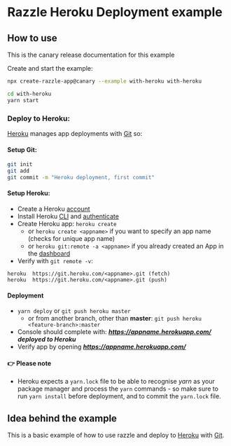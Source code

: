 # Razzle Heroku Deployment example

## How to use

<!-- START install generated instructions please keep comment here to allow auto update -->
<!-- DON'T EDIT THIS SECTION, INSTEAD RE-RUN yarn update-examples TO UPDATE -->
This is the canary release documentation for this example

Create and start the example:

```bash
npx create-razzle-app@canary --example with-heroku with-heroku

cd with-heroku
yarn start
```
<!-- END install generated instructions please keep comment here to allow auto update -->

### Deploy to Heroku:

[Heroku](https://www.heroku.com/) manages app deployments with [Git](https://devcenter.heroku.com/articles/git) so:

#### Setup Git:

```bash
git init
git add
git commit -m "Heroku deployment, first commit"
```

#### Setup Heroku:

* Create a Heroku [account](https://signup.heroku.com/)
* Install Heroku [CLI](https://devcenter.heroku.com/articles/heroku-cli) and [authenticate](https://devcenter.heroku.com/articles/authentication)
* Create Heroku app: `heroku create`
  * or `heroku create <appname>` if you want to specify an app name (checks for unique app name)
  * or `heroku git:remote -a <appname>` if you already created an App in the [dashboard](https://dashboard.heroku.com/apps)
* Verify with `git remote -v`:

```
heroku	https://git.heroku.com/<appname>.git (fetch)
heroku	https://git.heroku.com/<appname>.git (push)
```

#### Deployment

* `yarn deploy` or `git push heroku master`
  * or from another branch, other than **master**: `git push heroku <feature-branch>:master`
* Console should complete with: **_https://appname.herokuapp.com/ deployed to Heroku_**
* Verify app by opening **_https://appname.herokuapp.com/_**

#### 👉 Please note

* Heroku expects a `yarn.lock` file to be able to recognise _yarn_ as your package manager and process the `yarn` commands - so make sure to run `yarn install` before deployment, and to commit the `yarn.lock` file.

## Idea behind the example

This is a basic example of how to use razzle and deploy to [Heroku](https://www.heroku.com/) with [Git](https://devcenter.heroku.com/articles/git).
